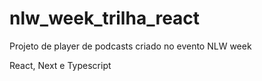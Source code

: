 # nlw_week_trilha_react
Projeto de player de podcasts criado no evento NLW week

React, Next e Typescript


